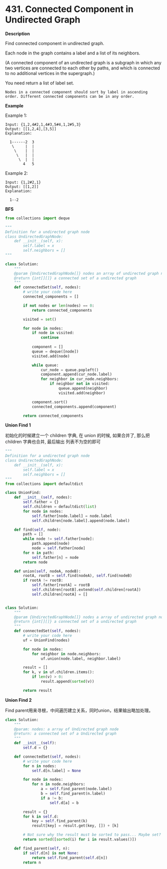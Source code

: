 # 431. Connected Component in Undirected Graph

**Description**

Find connected component in undirected graph.

Each node in the graph contains a label and a list of its neighbors.

(A connected component of an undirected graph is a subgraph in which any two vertices are connected to each other by paths, and which is connected to no additional vertices in the supergraph.)

You need return a list of label set.

```
Nodes in a connected component should sort by label in ascending order. Different connected components can be in any order.
```

**Example**

Example 1:

```
Input: {1,2,4#2,1,4#3,5#4,1,2#5,3}
Output: [[1,2,4],[3,5]]
Explanation:

  1------2  3
   \     |  | 
    \    |  |
     \   |  |
      \  |  |
        4   5
```

Example 2:

```
Input: {1,2#2,1}
Output: [[1,2]]
Explanation:

  1--2
```

**BFS**

```python
from collections import deque

"""
Definition for a undirected graph node
class UndirectedGraphNode:
    def __init__(self, x):
        self.label = x
        self.neighbors = []
"""

class Solution:
    """
    @param {UndirectedGraphNode[]} nodes an array of undirected graph node
    @return {int[][]} a connected set of a undirected graph
    """
    def connectedSet(self, nodes):
        # write your code here
        connected_components = []

        if not nodes or len(nodes) == 0:
            return connected_components

        visited = set()

        for node in nodes:
            if node in visited:
                continue
            
            component = []
            queue = deque([node])
            visited.add(node)

            while queue:
                cur_node = queue.popleft()
                component.append(cur_node.label)
                for neighbor in cur_node.neighbors:
                    if neighbor not in visited:
                        queue.append(neighbor)
                        visited.add(neighbor)

            component.sort()
            connected_components.append(component)

        return connected_components

```

**Union Find 1**

初始化的时候建立一个 children 字典, 在 union 的时候, 如果合并了, 那么把 children 字典也合并, 最后输出 列表不为空的即可

```python
"""
Definition for a undirected graph node
class UndirectedGraphNode:
    def __init__(self, x):
        self.label = x
        self.neighbors = []
"""
from collections import defaultdict

class UnionFind:
    def __init__(self, nodes):
        self.father = {}
        self.children = defaultdict(list)
        for node in nodes:
            self.father[node.label] = node.label
            self.children[node.label].append(node.label)

    def find(self, node):
        path = []
        while node != self.father[node]:
            path.append(node)
            node = self.father[node]
        for n in path:
            self.father[n] = node
        return node

    def union(self, nodeA, nodeB):
        rootA, rootB = self.find(nodeA), self.find(nodeB)
        if rootA != rootB:
            self.father[rootA] = rootB
            self.children[rootB].extend(self.children[rootA])
            self.children[rootA] = []


class Solution:
    """
    @param {UndirectedGraphNode[]} nodes a array of undirected graph node
    @return {int[][]} a connected set of a undirected graph
    """
    def connectedSet(self, nodes):
        # write your code here
        uf = UnionFind(nodes)

        for node in nodes:
            for neighbor in node.neighbors:
                uf.union(node.label, neighbor.label)

        result = []
        for k, v in uf.children.items():
            if len(v) > 0:
                result.append(sorted(v))

        return result
```


**Union Find 2**

Find parent用来寻根，中间遍历建立关系，同时union，结果输出略加处理。

```python
class Solution:
    """
    @param: nodes: a array of Undirected graph node
    @return: a connected set of a Undirected graph
    """
    def __init__(self):
        self.d = {}

    def connectedSet(self, nodes):
        # write your code here
        for n in nodes:
            self.d[n.label] = None

        for node in nodes:
            for n in node.neighbors:
                a = self.find_parent(node.label)
                b = self.find_parent(n.label)
                if a != b:
                    self.d[a] = b

        result = {}
        for k in self.d:
            key = self.find_parent(k)
            result[key] = result.get(key, []) + [k]

        # Not sure why the result must be sorted to pass... Maybe set?
        return sorted([sorted(i) for i in result.values()])

    def find_parent(self, n):
        if self.d[n] is not None:
            return self.find_parent(self.d[n])
        return n
```
